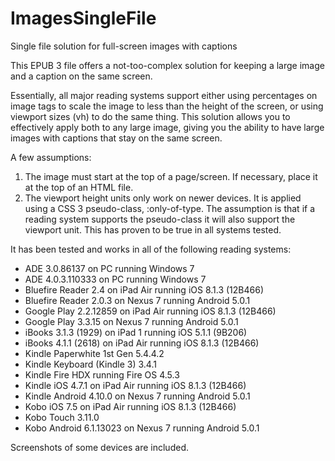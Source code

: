 # ImagesSingleFile
Single file solution for full-screen images with captions

This EPUB 3 file offers a not-too-complex solution for keeping a large image and a caption on the same screen.

Essentially, all major reading systems support either using percentages on image tags to scale the image to less than the height of the screen, or using viewport sizes (vh) to do the same thing. This solution allows you to effectively apply both to any large image, giving you the ability to have large images with captions that stay on the same screen. 

A few assumptions: 
1. The image must start at the top of a page/screen. If necessary, place it at the top of an HTML file.
2. The viewport height units only work on newer devices. It is applied using a CSS 3 pseudo-class, :only-of-type. The assumption is that if a reading system supports the pseudo-class it will also support the viewport unit. This has proven to be true in all systems tested.

It has been tested and works in all of the following reading systems:
- ADE 3.0.86137 on PC running Windows 7
- ADE 4.0.3.110333 on PC running Windows 7
- Bluefire Reader 2.4 on iPad Air running iOS 8.1.3 (12B466)
- Bluefire Reader 2.0.3 on Nexus 7 running Android 5.0.1
- Google Play 2.2.12859 on iPad Air running iOS 8.1.3 (12B466)
- Google Play 3.3.15 on Nexus 7 running Android 5.0.1
- iBooks 3.1.3 (1929) on iPad 1 running iOS 5.1.1 (9B206)
- iBooks 4.1.1 (2618) on iPad Air running iOS 8.1.3 (12B466)
- Kindle Paperwhite 1st Gen 5.4.4.2
- Kindle Keyboard (Kindle 3) 3.4.1
- Kindle Fire HDX running Fire OS 4.5.3
- Kindle iOS 4.7.1 on iPad Air running iOS 8.1.3 (12B466)
- Kindle Android 4.10.0 on Nexus 7 running Android 5.0.1
- Kobo iOS 7.5 on iPad Air running iOS 8.1.3 (12B466)
- Kobo Touch 3.11.0
- Kobo Android 6.1.13023 on Nexus 7 running Android 5.0.1

Screenshots of some devices are included.